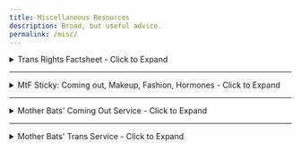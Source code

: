 ```yaml
---
title: Miscellaneous Resources
description: Broad, but useful advice.
permalink: /misc/
---
```


<details>
  <summary>Trans Rights Factsheet - Click to Expand</summary>
  <br>
  
This source contains many papers, studies, surveys, and trans issues.

If you feel that the person you are debating about trans issues will listen to reason, then this is what you need.

[Google Docs Version](https://docs.google.com/document/d/1Le70f0hs5ZDSGlP13YQaa5k_YjD27VaxOHB9g1J0X6g/edit)

[Github Pages Version](https://nb419.github.io/source-library/) (This source has much more than just trans issues.)

[Github Repository](https://github.com/NB419/source-library)

   
</details>

---

<details>
  <summary>MtF Sticky: Coming out, Makeup, Fashion, Hormones - Click to Expand</summary>
  <br>
  
This is the sticky post for the generic MtF thread on /lgbt/. 

The original link can be found here: [https://pastebin.com/LyMhFmT4](https://pastebin.com/LyMhFmT4)

[What gender dysphoria is](http://archive.li/PG34m)

[How to come out](https://www.dropbox.com/s/mg3ciizwn5btbx2/10stepguideforALLgenderIdentitiesMFN-BtoCOMEOUTtoyourParents.pdf?dl=0)

[Basic DIY hormones](https://1drv.ms/f/s!AudRJceTA5C9gQnyM7wxZcBGWRzW)

[Makeup tutorials](http://masterposter.tumblr.com/post/116605714860)

[Fashion tutorials](https://www.youtube.com/playlist?list=PLKRRdfgve6FVGKvESatjjE7BS5oF6SuF1)

[Male vs Female measurement data](https://www.bwc.ohio.gov/downloads/blankpdf/ErgoAnthropometricData.pdf)

[Correct hormone levels](http://www.hemingways.org/GIDinfo/hrt_ref.htm)

[Checking your levels](http://www.privatemdlabs.com/lp/Female_Hormone_Testing.php)

[Transition timelines](http://imgur.com/a/qWpxv)

Voice Training:

[https://www.reddit.com/r/asktransgender/comments/1ske7b/mtf_voice_training_regimen/](https://www.reddit.com/r/asktransgender/comments/1ske7b/mtf_voice_training_regimen/)

[http://www.genderlife.com/wp-content/uploads/2010/04/voicebook020.pdf](http://www.genderlife.com/wp-content/uploads/2010/04/voicebook020.pdf)

Voice Help:

[http://webjedi.net/projects/lgbtq/speech-therapy/](http://webjedi.net/projects/lgbtq/speech-therapy/)

[http://lena.kiev.ua/voice/](http://lena.kiev.ua/voice/)

[Changing your birth certificate](https://transgenderlawcenter.org/archives/13454)
</details>

---

<details>
  <summary>Mother Bats' Coming Out Service  - Click to Expand</summary>
  <br>
  
  ### Should You Come Out
  Why would you want to come out? Oh yeah, it's nice to have people know who you really are. 
  You'd like to live authentically and don't want to hide anymore or can't. 
  What if there are obstacles?
  
  #### Old People
  If your grandparents are homophobic or transphobic and are close to dying, is it worth the trouble? This one is entirely up to you. I have nothing to add.
  
  #### Work
  Work is important. Money is important. Maybe relationships with your coworkers are important.
  Maybe your ambiguity confuses customers and you need to pick a side. 
  But what if they are prejudiced? Again, you'll have to judge the risk.
  
  ### How to come out
  
  #### Probing
  How can you quietly gauge someone's level of tolerance for /lgbt people? 
  Talk to them about an /lgbt movie. The following is a bit of a clumsy and tasteless move, 
  but you could pretend to be homophobic and transphobic, or at least skeptical of them. 
  Ask them what they think about groups that oppose /lgbt, such as religions, countries, or 
  people. Get into a curious philisophical debate about where to draw the line of live and 
  let live; pretend it's purely academic. Consider the tolerance of other 
  fringe lifestyles or cultural customs.
  
  **[[EDITORS NOTE]]**
  
If your family watches movies often, here are some lgbtq movies to probe them with.

#### Call me by your name
- Cute gay love story
- Timothee Chalamet (My Husband)
- Possible excuses:
  - Almost an academy award winner for best picture.
  - Timothee Chalamet.

#### Dallas Buyers Club
- Deals with gay and trans people during the 80's aids epedemic.
- Has a trans main character
- Possible Excuses
  - Mattew Mcconaughey

#### Portrait of a lady on fire.
- 18th century lesbians
- Possible Excuses (If your parents know what cannes is)
   - Nominated for Palm d'Or.
   - Won Best screenplay at cannes.

**[[EDITORS NOTE]]**
  
  #### The Approach
  If you want to put more effort into a long con, you can warm them up by earning their respect. 
  Be good at your job, greet them when you see them, and perhaps offer them lunch or 
  small gifts or favors. You could try to persuade them to be more liberal with live and 
  let live. Freshen up on your persuasion skills! Go see Google.
  
  #### The conversation
  Go on and make it a formal approach. You can be relaxed about it, 
  but do tell them that you need to tell them something important. 
  I suppose you could afford to casually mention it if it isn't important, 
  if the subject is not important, or if there is low risk. T
  hen you tell them that you're homosexual or transgender. 
  Answer their questions and address their concerns.
  
  Have the answers to the following questions: 
  
  - What this means for your lifestyle?
  - How you know you're gay/trans?
  - How you "became" or did not become trans?
  - Assure them that you are still a good person.
  - Assure them that you are still the same person.
  - Dispel their misconceptions about gay and trans people.
  
  Throw them a bone; agree with them in some things, like how children cannot be touched 
  and sex should be kept private, or that you still believe in God.
 
  Tell them that you know it is a lot to take in and will understand if 
  it takes them a while to get used to it.
  
  If they don't react well, don't lash out. You can calmly retort or you can stay silent. 
  Don't lash out. It's pointless and makes things worse if bridges are ever to be repaired.
  
  ### Don't come out
  If you can't come out, I'm sorry. You'll have to find a way to cope and rationalize. 
  You have to live for yourself. Not everyone gets to have a loving family. 
  Yes yes, this you know. It still hurts. This I know. Treat it like a death, 
  lamenting your loss. Maybe it's a little worse, since they're alive and just rejecting you. 
  Well, the version of them that loved you is dead.
  
  #### The Backup Plan
  Come out or not, you may need a backup plan. There's no advice here. 
  Hope to find employment, financial, and government resources to survive. 
  Cultivate friends, prepare safe houses and couches.


</details>

---

<details>
  <summary>Mother Bats' Trans Service - Click to Expand</summary>
   <br> 
   
   This is the 2nd part of a quick self-help guide by a tripcode user named Mother Bat.
   
   The full copy can be found here: [https://pastebin.com/sM9WB4A7](https://pastebin.com/sM9WB4A7)
   


### Process
So, you've decided to transition! 
The process differs based on your location. 
Maybe you need letters from therapists to get hormones from a doctor. 
Maybe you live near an informed consent clinic and can just ask them. 
To remove facial hair, you have laser hair removal for 
large areas of dark hair or electrolysis for burning out facial hair. 
Go to the gym, get some new clothes, and do what you like. 
Get letters and fill out a packet to go to court and change your name. 
Get letters to see a surgeon, hopefully with insurance. 
United States Medi-Cal does cover Transsexual procedures, 
including hair removal, but it can be difficult getting letters 
that are specific enough to force them to fulfill their end. 
Most surgeons don't accept Medi-cal because they don't pay enough, 
but it is possible to find a surgeon who does, 
or just get your own insurance.

### Skin
Cleanser. Toner. Moisturizer. 
Get a cleanser to clean your face. Get a toner to treat your pores. 
Get a Moisturizer to moisturize your skin.

Or just keep your face clean. Be gentle. Splash water on your face. 
Wipe with a clean towel often.

### Makeup
#### Primer. 
It provides a flat foundation for makeup. 
Imagine painting on a rug. It works better on tile.

#### Foundation. 
Pick a color that matches your skin. 
It can be liquid or powder, your choice. Then you add your shadow bronzers, 
lighter blushes, etc. Imagine if I painted over a flat surface. 
It would look flat. Then I add shadows and highlights. Now it looks 3d. 
That's what you're doing.

#### Lips. 
You have lip liner for a more durable edge. 
You have lipstick, lip gloss, whatever you like.

#### Eyes. 
Eyeliner, eye shadow, mascera, etc. 
Find a tutorial. Practice that blending.

Generally, you choose to emphasize your lips or your eyes. 
Doing both looks gaudy. So if you choose colorful eyeshadow, 
you should choose a subtle lip color that matches your lips. 
If you choose bright red lips, you should go easy on the eyes.

### Hair
You can try all the nutrients and oils. If you are healthy, 
your hair will be healthy. Stop smoking! 
Your hair will grow as best it can. Genetics may be involved.

Don't damage your hair. Don't crush it, 
twist it, or get it tangled and bent. 
Every once in a while, get a trim on the ends to remove split ends.
Try not to heat or chemical your hair too often. 
You don't have to wash your hair often. 
You can just use conditioner. However, if you do use shampoo, 
you must use conditioner afterwards.

### Eyebrows
Relax. Get a magnifying mirror and needle point tweezers. 
Pluck one hair at a time. Find the main core of your eyebrow, 
the shape you want. Then you remove the forest of stray hairs 
outside of that area. Generally, you pluck from the bottom 
and don't touch the top. You want to keep that arch.

### Sideburns
Shave your sideburns back to your ear!

### Voice
Practice. There is no magic tip. It will take months. 
You can only do your best and your vocal chords may be too far stretched. 
However, I sang Bass 2 in choir and now have a mostly passing female voice.
Sing. Read. Watch movies. Go for walks. 
You may not know what you're doing, but keep feeling around, 
and when you feel something that is a step in the direction you want, 
keep going in that direction.

Open your mouth wide. Sing. Try not to constrict your throat. Swallow. 
Do you feel your adam's apple moving up? 
You are trying to keep that up there.

Keep practicing. It will sound horrible. 
It's supposed to. Your voice will get lower and higher as your practice.

**[[EDITORS NOTE]]**

If you want to hear her voice, she recently had a conversation with another 
tripcode user which was posted online. The intro is long, skip ahead one minute.

[https://soundcloud.com/the-wheel-house/masquerade-with-mother-bat](https://soundcloud.com/the-wheel-house/masquerade-with-mother-bat)

**[[EDITORS NOTE]]**


### Mannerisms
Create a character you want to emulate. Small dainty woman? Confident woman?
Do things to help you get into character. 
Watch movies. Listen to music. Recite lines from movies.

Keep your feet close together when walking or sitting. 
Keep your hands together when sitting. You are small; 
you do not take up much space. You wait patiently and move smoothly, 
not in sudden jerking fashion. Keep your hands open, 
as if energy would flow down your arms like water.

</details>
